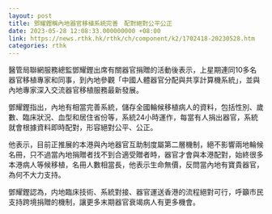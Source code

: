 ```yaml
---
layout: post
title: 鄧耀鏗稱內地器官移植系統完善　配對絕對公平公正
date: 2023-05-28 12:08:33.000000000 +08:00
link: https://news.rthk.hk/rthk/ch/component/k2/1702418-20230528.htm
categories: rthk
---
```


醫管局聯網服務總監鄧耀鏗出席有關器官捐贈的活動後表示，上星期連同10多名器官移植專家和同事，到內地參觀「中國人體器官分配與共享計算機系統」，並與內地專家深入交流器官移植服務最新發展。

鄧耀鏗指出，內地有相當完善系統，儲存全國輪候移植病人的資料，包括性別、歲數、臨床狀況、血型和居住省份等，系統24小時運作，每當有人捐出器官，系統就會根據資料即時配對，形容絕對公平、公正。

他表示，目前正推展的本港與內地器官互助制度屬第二層機制，絕不影響兩地輪候名冊，只不過當內地捐贈者找不到合適受贈者時，器官才會與本港配對，始終很多本港病人等候移植，名冊人數相當長，他表示生命無價，反問當內地有寶貴器官，為何不大力支持。

鄧耀鏗認為，内地臨床技術、系統對接、器官運送香港的流程絕對可行，呼籲市民支持跨境捐贈的機制，讓更多末期器官衰竭病人有更多機會。
